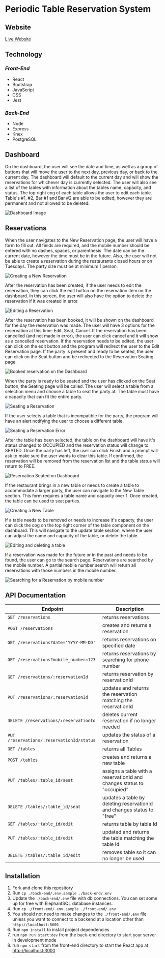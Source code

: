 # Periodic Table Reservation System

## Website

[Live Website](https://www.github.com/jdavisson87)

## Technology

### _Front-End_

- React
- Bootstrap
- JavaScript
- CSS
- Jest

### _Back-End_

- Node
- Express
- Knex
- PostgreSQL

## Dashboard

On the dashboard, the user will see the date and time, as well as a group of buttons that will move the user to the next day, previous day, or back to the current day. The dashboard will default to the current day and will show the reservations for whichever day is currently selected. The user will also see a list of the tables with information about the tables name, capacity, and status. The top right cog of each table allows the user to edit each table. Table's #1, #2, Bar #1 and Bar #2 are able to be edited, however they are permanent and not allowed to be deleted.

![Dashboard Image](/readme-screenshots/Dashboard.png)

## Reservations

When the user navigates to the New Reservation page, the user will have a form to fill out. All fields are required, and the mobile number should be entered with no dashes, spaces, or parenthesis. The date can be the current date, however the time must be in the future. Also, the user will not be able to create a reservation during the restaurants closed hours or on Tuesdays. The party size must be at minimum 1 person.

![Creating a New Reservation](/readme-screenshots/NewRes.png)

After the reservation has been created, if the user needs to edit the reservation, they can click the edit button on the reservation item on the dashboard. In this screen, the user will also have the option to delete the reservation if it was created in error.

![Editing a Reservation](/readme-screenshots/EditRes.png)

After the reservation has been booked, it will be shown on the dashboard for the day the reservation was made. The user will have 3 options for the reservation at this time: Edit, Seat, Cancel. If the reservation has been cancelled (and not made in error), the user can click cancel and it will show as a cancelled reservation. If the reservation needs to be edited, the user can click on the edit button and the program will redirect the user to the Edit Reservation page. If the party is present and ready to be seated, the user can click on the Seat button and be redirected to the Reservation Seating page.

![Booked reservation on the Dashboard](/readme-screenshots/BookedRes.png)

When the party is ready to be seated and the user has clicked on the Seat button, the Seating page will be called. The user will select a table from a selection menu and choose a table to seat the party at. The table must have a capacity that can fit the entire party.

![Seating a Reservation](/readme-screenshots/SeatingRes.png)

If the user selects a table that is incompatible for the party, the program will have an alert notifying the user to choose a different table.

![Seating a Reservation Error](/readme-screenshots/SeatingError.png)

After the table has been selected, the table on the dashboard will have it's status changed to OCCUPIED and the reservation status will change to SEATED. Once the party has left, the user can click Finish and a prompt will ask to make sure the user wants to clear this table. If confirmed, the reservation will be removed from the reservation list and the table status will return to FREE.

![Reservation Seated on Dashboard](/readme-screenshots/Seated.png)

If the restaurant brings in a new table or needs to create a table to accommodate a larger party, the user can navigate to the New Table section. This form requires a table name and capacity over 1. Once created, the table can be used to seat parties.

![Creating a New Table](/readme-screenshots/NewTable.png)

If a table needs to be removed or needs to increase it's capacty, the user can click the cog on the top right corner of the table component on the dashboard. This will navigate to the update table section, where the user can adjust the name and capacity of the table, or delete the table.

![Editing and deleting a table](/readme-screenshots/EditTable.png)

If a reservation was made for the future or in the past and needs to be found, the user can go to the search page. Reservations are searched by the mobile number. A partial mobile number search will return all reservations with those numbers in the mobile number.

![Searching for a Reservation by mobile number](/readme-screenshots/SearchPage.png)

## API Documentation

| Endpoint                                  | Description                                                            |
| ----------------------------------------- | ---------------------------------------------------------------------- |
| `GET /reservations`                       | returns reservations                                                   |
| `POST /reservations`                      | creates and returns a reservation                                      |
| `GET /reservations?date='YYYY-MM-DD'`     | returns reservations on specified date                                 |
| `GET /reservations?mobile_number=123`     | returns reservations by searching for phone number                     |
| `GET /reservations/:reservationId`        | returns reservation by reservationId                                   |
| `PUT /reservations/:reservationId`        | updates and returns the reservation matching the reservationId         |
| `DELETE /reservations/:reservationId`     | deletes current reservation if no longer needed                        |
| `PUT /reservations/:reservationId/status` | updates the status of a reservation                                    |
| `GET /tables`                             | returns all Tables                                                     |
| `POST /tables`                            | creates and returns a new table                                        |
| `PUT /tables/:table_id/seat`              | assigns a table with a reservationId and changes status to "occupied"  |
| `DELETE /tables/:table_id/seat`           | updates a table by deleting reservationId and changes status to "free" |
| `GET /tables/:table_id/edit`              | returns table by table Id                                              |
| `PUT /tables/:table_id/edit`              | updated and returns the table matching the table Id                    |
| `DELETE /tables/:table_id/edit`           | removes table so it can no longer be used                              |

## Installation

1. Fork and clone this repository
2. Run `cp ./back-end/.env.sample ./back-end/.env`
3. Update the `./back-end/.env` file with db connections. You can set some up for free with ElephantSQL database instances.
4. Run `cp ./front-end/.env.sample ./front-end/.env`
5. You should not need to make changes to the `./front-end/.env` file unless you want to connect to a backend at a location other than `http://localhost:5000`
6. Run `npm install` to install project dependencies
7. run `npm run start:dev` from the back-end directory to start your server in development mode
8. run `npm start` from the front-end directory to start the React app at [http://localhost:3000](http://localhost:3000)
